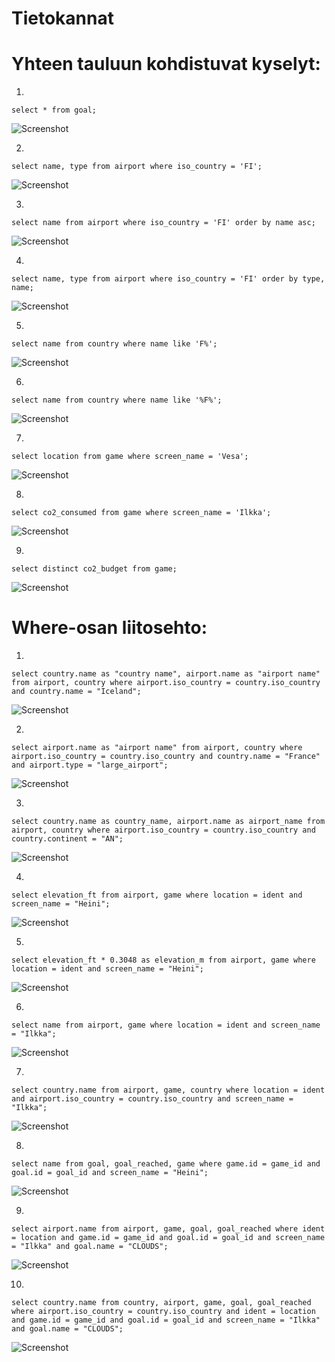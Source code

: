 # Tietokannat

# Yhteen tauluun kohdistuvat kyselyt:

1.
`select * from goal;`

![Screenshot](https://raw.githubusercontent.com/SolMaakinen/tietokannat/3c816e06e35bde5dddca210c2d98b49c047fa34d/Screenshot%202024-09-18%20114117.png)

2.
`select name, type from airport where iso_country = 'FI';`

![Screenshot](https://raw.githubusercontent.com/SolMaakinen/tietokannat/0e0f2c48fb1a7819e591af2ee25b761a0bd336cd/Screenshot%202024-09-18%20120901.png)

3.
`select name from airport where iso_country = 'FI' order by name asc;`

![Screenshot](https://raw.githubusercontent.com/SolMaakinen/tietokannat/0e0f2c48fb1a7819e591af2ee25b761a0bd336cd/Screenshot%202024-09-18%20121527.png)

4.
`select name, type from airport where iso_country = 'FI' order by type, name;`

![Screenshot](https://raw.githubusercontent.com/SolMaakinen/tietokannat/0e0f2c48fb1a7819e591af2ee25b761a0bd336cd/Screenshot%202024-09-18%20121902.png)

5.
`select name from country where name like 'F%';`

![Screenshot](https://raw.githubusercontent.com/SolMaakinen/tietokannat/0e0f2c48fb1a7819e591af2ee25b761a0bd336cd/Screenshot%202024-09-18%20122852.png)

6.
`select name from country where name like '%F%';`

![Screenshot](https://raw.githubusercontent.com/SolMaakinen/tietokannat/0e0f2c48fb1a7819e591af2ee25b761a0bd336cd/Screenshot%202024-09-18%20124559.png)

7.
`select location from game where screen_name = 'Vesa';`

![Screenshot](https://raw.githubusercontent.com/SolMaakinen/tietokannat/0e0f2c48fb1a7819e591af2ee25b761a0bd336cd/Screenshot%202024-09-18%20124754.png)

8.
`select co2_consumed from game where screen_name = 'Ilkka';`

![Screenshot](https://raw.githubusercontent.com/SolMaakinen/tietokannat/0e0f2c48fb1a7819e591af2ee25b761a0bd336cd/Screenshot%202024-09-18%20125031.png)

9.
`select distinct co2_budget from game;`

![Screenshot](https://raw.githubusercontent.com/SolMaakinen/tietokannat/0e0f2c48fb1a7819e591af2ee25b761a0bd336cd/Screenshot%202024-09-18%20125234.png)

# Where-osan liitosehto:

1.
`select country.name as "country name", airport.name as "airport name" from airport, country where airport.iso_country = country.iso_country and country.name = "Iceland";`

![Screenshot](https://raw.githubusercontent.com/SolMaakinen/tietokannat/18a4b96b70f56bdbcb6da8e0726b8d2653b24b83/Screenshot%202024-09-18%20134103.png)

2.
`select airport.name as "airport name" from airport, country where airport.iso_country = country.iso_country and country.name = "France" and airport.type = "large_airport";`

![Screenshot](https://raw.githubusercontent.com/SolMaakinen/tietokannat/18a4b96b70f56bdbcb6da8e0726b8d2653b24b83/Screenshot%202024-09-18%20134534.png)

3.
`select country.name as country_name, airport.name as airport_name from airport, country where airport.iso_country = country.iso_country and country.continent = "AN";`

![Screenshot](https://raw.githubusercontent.com/SolMaakinen/tietokannat/18a4b96b70f56bdbcb6da8e0726b8d2653b24b83/Screenshot%202024-09-18%20135451.png)

4.
`select elevation_ft from airport, game where location = ident and screen_name = "Heini";`

![Screenshot](https://raw.githubusercontent.com/SolMaakinen/tietokannat/18a4b96b70f56bdbcb6da8e0726b8d2653b24b83/Screenshot%202024-09-18%20135720.png)

5.
`select elevation_ft * 0.3048 as elevation_m from airport, game where location = ident and screen_name = "Heini";`

![Screenshot](https://raw.githubusercontent.com/SolMaakinen/tietokannat/18a4b96b70f56bdbcb6da8e0726b8d2653b24b83/Screenshot%202024-09-18%20140121.png)

6.
`select name from airport, game where location = ident and screen_name = "Ilkka";`

![Screenshot](https://raw.githubusercontent.com/SolMaakinen/tietokannat/18a4b96b70f56bdbcb6da8e0726b8d2653b24b83/Screenshot%202024-09-18%20140404.png)

7.
`select country.name from airport, game, country where location = ident and airport.iso_country = country.iso_country and screen_name = "Ilkka";`

![Screenshot](https://raw.githubusercontent.com/SolMaakinen/tietokannat/18a4b96b70f56bdbcb6da8e0726b8d2653b24b83/Screenshot%202024-09-18%20140709.png)

8.
`select name from goal, goal_reached, game where game.id = game_id and goal.id = goal_id and screen_name = "Heini";`

![Screenshot](https://raw.githubusercontent.com/SolMaakinen/tietokannat/18a4b96b70f56bdbcb6da8e0726b8d2653b24b83/Screenshot%202024-09-18%20140858.png)

9.
`select airport.name from airport, game, goal, goal_reached where ident = location and game.id = game_id and goal.id = goal_id and screen_name = "Ilkka" and goal.name = "CLOUDS";`

![Screenshot](https://raw.githubusercontent.com/SolMaakinen/tietokannat/18a4b96b70f56bdbcb6da8e0726b8d2653b24b83/Screenshot%202024-09-18%20141011.png)

10.
`select country.name from country, airport, game, goal, goal_reached where airport.iso_country = country.iso_country and ident = location and game.id = game_id and goal.id = goal_id and screen_name = "Ilkka" and goal.name = "CLOUDS";`

![Screenshot](https://raw.githubusercontent.com/SolMaakinen/tietokannat/18a4b96b70f56bdbcb6da8e0726b8d2653b24b83/Screenshot%202024-09-18%20141139.png)
